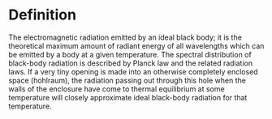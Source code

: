 # Definition

The electromagnetic radiation emitted by an ideal black body; it is the
theoretical maximum amount of radiant energy of all wavelengths which
can be emitted by a body at a given temperature. The spectral
distribution of black-body radiation is described by Planck law and the
related radiation laws. If a very tiny opening is made into an otherwise
completely enclosed space (hohlraum), the radiation passing out through
this hole when the walls of the enclosure have come to thermal
equilibrium at some temperature will closely approximate ideal
black-body radiation for that temperature.
